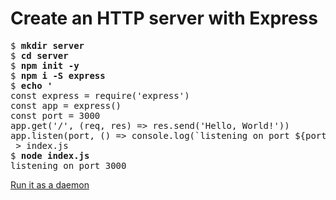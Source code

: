 # Create an HTTP server with Express

<pre>
$ <b>mkdir server</b>
$ <b>cd server</b>
$ <b>npm init -y</b>
$ <b>npm i -S express</b>
$ <b>echo '</b>
<i></i>const express = require('express')
<i></i>const app = express()
<i></i>const port = 3000
<i></i>app.get('/', (req, res) => res.send('Hello, World!'))
<i></i>app.listen(port, () => console.log(`listening on port ${port}`))
<i></i> &gt; index.js
$ <b>node index.js</b>
listening on port 3000
</pre>

[Run it as a daemon](od.html)
